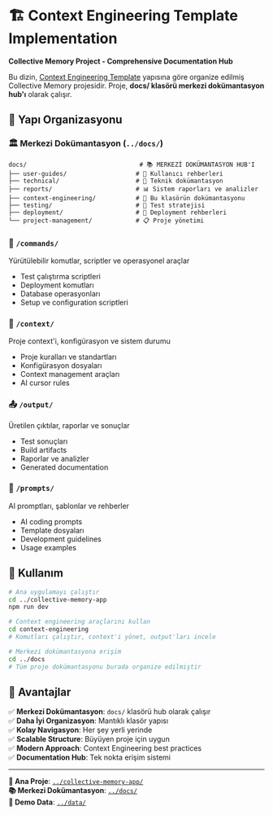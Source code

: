 # 🏗️ Context Engineering Template Implementation

**Collective Memory Project - Comprehensive Documentation Hub**

Bu dizin, [Context Engineering Template](https://github.com/Therayz1/Context-Engineering-Template) yapısına göre organize edilmiş Collective Memory projesidir. Proje, **docs/ klasörü merkezi dokümantasyon hub'ı** olarak çalışır.

## 📁 Yapı Organizasyonu

### 🏛️ **Merkezi Dokümantasyon (`../docs/`)**
```
docs/                               # 📚 MERKEZİ DOKÜMANTASYON HUB'I
├── user-guides/                   # 🚀 Kullanıcı rehberleri
├── technical/                     # 🔧 Teknik dokümantasyon
├── reports/                       # 📊 Sistem raporları ve analizler
├── context-engineering/           # 🧠 Bu klasörün dokümantasyonu
├── testing/                       # 🧪 Test stratejisi
├── deployment/                    # 🚀 Deployment rehberleri
└── project-management/            # 📋 Proje yönetimi
```

### 🔧 `/commands/`
Yürütülebilir komutlar, scriptler ve operasyonel araçlar
- Test çalıştırma scriptleri
- Deployment komutları  
- Database operasyonları
- Setup ve configuration scriptleri

### 🧠 `/context/`
Proje context'i, konfigürasyon ve sistem durumu
- Proje kuralları ve standartları
- Konfigürasyon dosyaları
- Context management araçları
- AI cursor rules

### 📤 `/output/`
Üretilen çıktılar, raporlar ve sonuçlar
- Test sonuçları
- Build artifacts
- Raporlar ve analizler
- Generated documentation

### 💬 `/prompts/`
AI promptları, şablonlar ve rehberler
- AI coding prompts
- Template dosyaları
- Development guidelines
- Usage examples

## 🚀 Kullanım

```bash
# Ana uygulamayı çalıştır
cd ../collective-memory-app
npm run dev

# Context engineering araçlarını kullan
cd context-engineering
# Komutları çalıştır, context'i yönet, output'ları incele

# Merkezi dokümantasyona erişim
cd ../docs
# Tüm proje dokümantasyonu burada organize edilmiştir
```

## 🎯 Avantajlar

✅ **Merkezi Dokümantasyon**: `docs/` klasörü hub olarak çalışır  
✅ **Daha İyi Organizasyon**: Mantıklı klasör yapısı  
✅ **Kolay Navigasyon**: Her şey yerli yerinde  
✅ **Scalable Structure**: Büyüyen proje için uygun  
✅ **Modern Approach**: Context Engineering best practices  
✅ **Documentation Hub**: Tek nokta erişim sistemi  

---

**🔗 Ana Proje**: [`../collective-memory-app/`](../collective-memory-app/)  
**📚 Merkezi Dokümantasyon**: [`../docs/`](../docs/)  
**🧪 Demo Data**: [`../data/`](../data/) 